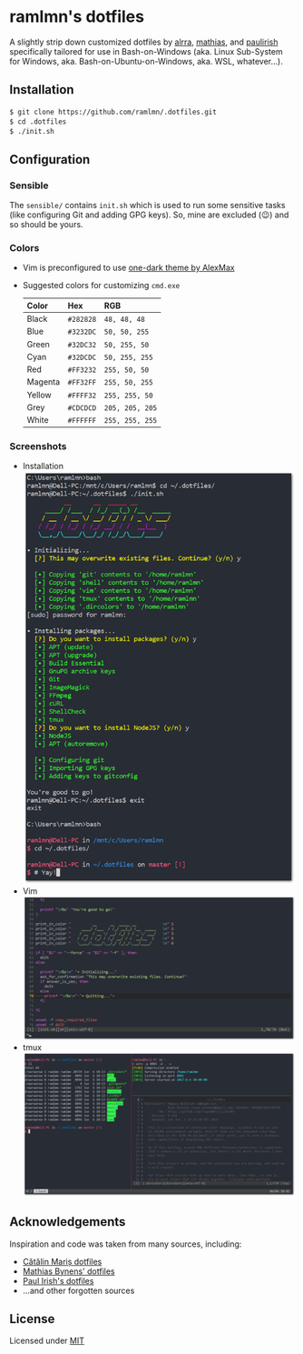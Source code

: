 # ramlmn's dotfiles
A slightly strip down customized dotfiles by [alrra](https://github.com/alrra), [mathias](https://github.com/mathiasbynens), and [paulirish](https://github.com/paulirish) specifically tailored for use in Bash-on-Windows (aka. Linux Sub-System for Windows, aka. Bash-on-Ubuntu-on-Windows, aka. WSL, whatever...).

## Installation
``` bash
$ git clone https://github.com/ramlmn/.dotfiles.git
$ cd .dotfiles
$ ./init.sh
```

## Configuration

### Sensible
The `sensible/` contains `init.sh` which is used to run some sensitive tasks (like configuring Git and adding GPG keys). So, mine are excluded (😉) and so should be yours.

### Colors
* Vim is preconfigured to use [one-dark theme by AlexMax](https://github.com/AlexMax/.vim/blob/master/colors/one.vim)
* Suggested colors for customizing `cmd.exe`

  Color        | Hex           | RGB
  -------------|---------------|----------------
  Black        | `#282828`     | `48, 48, 48`
  Blue         | `#3232DC`     | `50, 50, 255`
  Green        | `#32DC32`     | `50, 255, 50`
  Cyan         | `#32DCDC`     | `50, 255, 255`
  Red          | `#FF3232`     | `255, 50, 50`
  Magenta      | `#FF32FF`     | `255, 50, 255`
  Yellow       | `#FFFF32`     | `255, 255, 50`
  Grey         | `#CDCDCD`     | `205, 205, 205`
  White        | `#FFFFFF`     | `255, 255, 255`

### Screenshots

* Installation
  ![Screenshot of installation](media/init.png "Screenshot of installation")
* Vim
  ![Screenshot of vim](media/vim.png "Screenshot of vim")
* tmux
  ![Screenshot of tmux](media/tmux.png "Screenshot of tmux")

## Acknowledgements
Inspiration and code was taken from many sources, including:

* [Cătălin Mariș dotfiles](https://github.com/alrra/dotfiles)
* [Mathias Bynens' dotfiles](https://github.com/mathiasbynens/dotfiles)
* [Paul Irish's dotfiles](https://github.com/paulirish/dotfiles)
* ...and other forgotten sources

## License
Licensed under [MIT](LICENSE)
